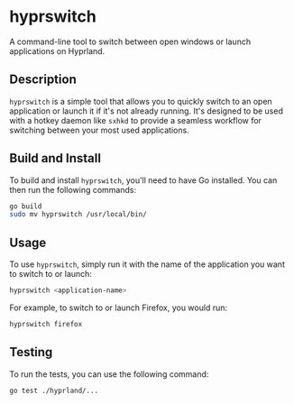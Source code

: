 # hyprswitch

A command-line tool to switch between open windows or launch applications on Hyprland.

## Description

`hyprswitch` is a simple tool that allows you to quickly switch to an open application or launch it if it's not already running. It's designed to be used with a hotkey daemon like `sxhkd` to provide a seamless workflow for switching between your most used applications.

## Build and Install

To build and install `hyprswitch`, you'll need to have Go installed. You can then run the following commands:

```bash
go build
sudo mv hyprswitch /usr/local/bin/
```

## Usage

To use `hyprswitch`, simply run it with the name of the application you want to switch to or launch:

```bash
hyprswitch <application-name>
```

For example, to switch to or launch Firefox, you would run:

```bash
hyprswitch firefox
```

## Testing

To run the tests, you can use the following command:

```bash
go test ./hyprland/...
```
